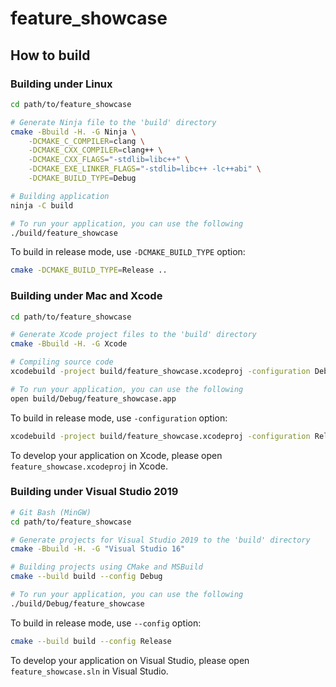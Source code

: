 # feature_showcase

## How to build

### Building under Linux

```sh
cd path/to/feature_showcase

# Generate Ninja file to the 'build' directory
cmake -Bbuild -H. -G Ninja \
    -DCMAKE_C_COMPILER=clang \
    -DCMAKE_CXX_COMPILER=clang++ \
    -DCMAKE_CXX_FLAGS="-stdlib=libc++" \
    -DCMAKE_EXE_LINKER_FLAGS="-stdlib=libc++ -lc++abi" \
    -DCMAKE_BUILD_TYPE=Debug

# Building application
ninja -C build

# To run your application, you can use the following
./build/feature_showcase
```

To build in release mode, use `-DCMAKE_BUILD_TYPE` option:

```sh
cmake -DCMAKE_BUILD_TYPE=Release ..
```

### Building under Mac and Xcode

```sh
cd path/to/feature_showcase

# Generate Xcode project files to the 'build' directory
cmake -Bbuild -H. -G Xcode

# Compiling source code
xcodebuild -project build/feature_showcase.xcodeproj -configuration Debug

# To run your application, you can use the following
open build/Debug/feature_showcase.app
```

To build in release mode, use `-configuration` option:

```sh
xcodebuild -project build/feature_showcase.xcodeproj -configuration Release
```

To develop your application on Xcode, please open `feature_showcase.xcodeproj` in Xcode.

### Building under Visual Studio 2019

```sh
# Git Bash (MinGW)
cd path/to/feature_showcase

# Generate projects for Visual Studio 2019 to the 'build' directory
cmake -Bbuild -H. -G "Visual Studio 16"

# Building projects using CMake and MSBuild
cmake --build build --config Debug

# To run your application, you can use the following
./build/Debug/feature_showcase
```

To build in release mode, use `--config` option:

```sh
cmake --build build --config Release
```

To develop your application on Visual Studio, please open `feature_showcase.sln` in Visual Studio.
